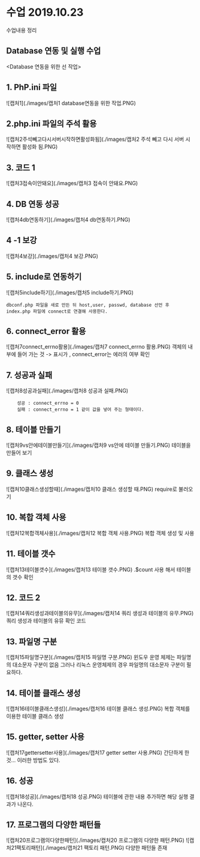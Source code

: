 # 수업 2019.10.23
수업내용 정리 

##  Database 연동 및 실행 수업

<Database 연동을 위한 선 작업>

## 1. PhP.ini 파일
![캡처1](./images/캡처1 database연동을 위한 작업.PNG)

## 2.php.ini 파일의 주석 활용
![캡처2주석뻬고다시서버시작하면활성화됨](./images/캡처2 주석 뻬고 다시 서버 시작하면 활성화 됨.PNG)

## 3. 코드 1 
![캡처3접속이안돼요](./images/캡처3 접속이 안돼요.PNG)

## 4. DB 연동 성공
 ![캡처4db연동하기](./images/캡처4 db연동하기.PNG)

 ## 4 -1 보강 
 ![캡처4보강](./images/캡처4 보강.PNG)

 ## 5. include로 연동하기
![캡처5include하기](./images/캡처5 include하기.PNG)
 
    dbconf.php 파일을 새로 만든 뒤 host,user, passwd, database 선언 후 index.php 파일에 connect로 연결해 사용한다.  

## 6. connect_error 활용 
![캡처7connect_errno활용](./images/캡처7 connect_errno 활용.PNG)
    객체의 내부에 들어 가는 것  -> 표시가 , connect_error는 에러의 여부 확인

## 7.  성공과 실패 
![캡처8성공과실패](./images/캡처8 성공과 실패.PNG)

        성공 : connect_errno = 0
        실패 : connect_errno = 1 같이 값을 넣어 주는 형태이다.
         
## 8. 테이블 만들기
![캡처9vs안에테이블만들기](./images/캡처9 vs안에 테이블 만들기.PNG)
    테이블을 만들어 보기

## 9.  클래스 생성
![캡처10클래스생성할때](./images/캡처10 클래스 생성할 때.PNG)
    require로 불러오기

## 10. 복합 객체 사용 
![캡처12복합객체사용](./images/캡처12 복합 객체 사용.PNG)
    복합 객체 생성 및 사용 

## 11. 테이블 갯수
![캡처13테이블갯수](./images/캡처13 테이블 갯수.PNG)
 .$count 사용 해서 테이블의 갯수 확인 

 ## 12.  코드 2
 ![캡처14쿼리생성과테이블의유무](./images/캡처14 쿼리 생성과 테이블의 유무.PNG)
 쿼리 생성과 테이블의 유뮤 확인 코드

 ## 13. 파일명 구분 
![캡처15파일명구분](./images/캡처15 파일명 구분.PNG)
    윈도우 운영 체제는 파일명의 대소문자 구분이 없음 그러나 리눅스 운영체제의 경우 파일명의 대소문자 구분이 필요하다.

## 14. 테이블 클래스 생성 
![캡처16테이블클래스생성](./images/캡처16 테이블 클래스 생성.PNG)
복합 객체를 이용한 테이블 클래스 생성 

## 15. getter, setter 사용 
![캡처17gettersetter사용](./images/캡처17 getter setter 사용.PNG)
간단하게 한 것... 이러한 방법도 있다.

## 16. 성공 
![캡처18성공](./images/캡처18 성공.PNG)
테이블에 관한 내용 추가하면 해당 실행 결과가 나온다.

## 17. 프로그램의 다양한 패턴들
![캡처20프로그램의다양한패턴](./images/캡처20 프로그램의 다양한 패턴.PNG)
![캡처21팩토리패턴](./images/캡처21 팩토리 패턴.PNG)
다양한 패턴들 존재 















